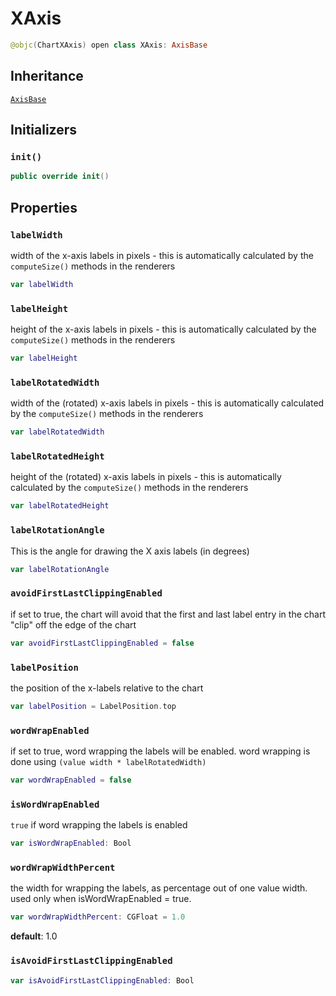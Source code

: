 # XAxis

``` swift
@objc(ChartXAxis) open class XAxis: AxisBase
```

## Inheritance

[`AxisBase`](/AxisBase)

## Initializers

### `init()`

``` swift
public override init()
```

## Properties

### `labelWidth`

width of the x-axis labels in pixels - this is automatically calculated by the `computeSize()` methods in the renderers

``` swift
var labelWidth
```

### `labelHeight`

height of the x-axis labels in pixels - this is automatically calculated by the `computeSize()` methods in the renderers

``` swift
var labelHeight
```

### `labelRotatedWidth`

width of the (rotated) x-axis labels in pixels - this is automatically calculated by the `computeSize()` methods in the renderers

``` swift
var labelRotatedWidth
```

### `labelRotatedHeight`

height of the (rotated) x-axis labels in pixels - this is automatically calculated by the `computeSize()` methods in the renderers

``` swift
var labelRotatedHeight
```

### `labelRotationAngle`

This is the angle for drawing the X axis labels (in degrees)

``` swift
var labelRotationAngle
```

### `avoidFirstLastClippingEnabled`

if set to true, the chart will avoid that the first and last label entry in the chart "clip" off the edge of the chart

``` swift
var avoidFirstLastClippingEnabled = false
```

### `labelPosition`

the position of the x-labels relative to the chart

``` swift
var labelPosition = LabelPosition.top
```

### `wordWrapEnabled`

if set to true, word wrapping the labels will be enabled.
word wrapping is done using `(value width * labelRotatedWidth)`

``` swift
var wordWrapEnabled = false
```

> 

### `isWordWrapEnabled`

`true` if word wrapping the labels is enabled

``` swift
var isWordWrapEnabled: Bool
```

### `wordWrapWidthPercent`

the width for wrapping the labels, as percentage out of one value width.
used only when isWordWrapEnabled = true.

``` swift
var wordWrapWidthPercent: CGFloat = 1.0
```

**default**: 1.0

### `isAvoidFirstLastClippingEnabled`

``` swift
var isAvoidFirstLastClippingEnabled: Bool
```
